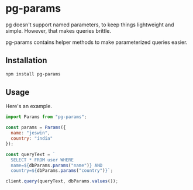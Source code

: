 # pg-params

pg doesn't support named parameters, to keep things lightweight and simple.
However, that makes queries brittle.

pg-params contains helper methods to make parameterized queries easier.

## Installation

```bash
npm install pg-params
```

## Usage

Here's an example.

```js
import Params from "pg-params";

const params = Params({
  name: "jeswin",
  country: "india"
});

const queryText = `
  SELECT * FROM user WHERE 
  name=${dbParams.params("name")} AND 
  country=${dbParams.params("country")}`;

client.query(queryText, dbParams.values());
```

